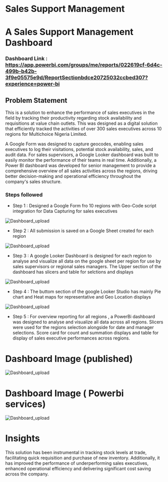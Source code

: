 
# Sales Support Management

# A Sales Support Management Dashboard

### Dashboard Link : https://app.powerbi.com/groups/me/reports/022619cf-6d4c-499b-b42b-3f9e05575e9d/ReportSectionbdce20725032ccbed307?experience=power-bi

## Problem Statement

This is a solution to enhance the performance of sales executives in the field by tracking their productivity regarding stock availability and requisitions at  value chain outlets. This was designed as a digital solution that efficiently tracked the activities of over 300 sales executives across 10 regions for Multichoice Nigeria Limited.

A Google Form was designed to capture geocodes, enabling sales executives to log their visitations, potential stock availability, sales, and audit data. For sales supervisors, a Google Looker dashboard was built to easily monitor the performance of their teams in real time. Additionally, a Power BI dashboard was developed for senior management to provide a comprehensive overview of all sales activities across the regions, driving better decision-making and operational efficiency throughout the company's sales structure.


### Steps followed 

- Step 1 : Designed a Google Form fro 10 regions with Geo-Code script integration for Data Capturing for sales executives

![Dashboard_upload](https://github.com/user-attachments/assets/3d549de9-fb69-43e8-aac6-ebe9ce7ea584)


- Step 2 : All submission is saved on a Google Sheet created for each region

![Dashboard_upload](https://github.com/user-attachments/assets/85d44c4c-7c4b-4088-85e9-26d3e5f6f39f)

- Step 3 : A google Looker Dashboard is designed for each region to analyse and visualize all data on the google sheet per region for use by sales supervisors or regional sales managers. The Upper section of the dashboard has slicers and table for selctions and displays

![Dashboard_upload](https://github.com/user-attachments/assets/33a29f2e-00e4-40ad-9c66-01095201c3e4)

- Step 4 : The buttom section of the google Looker Studio has mainly Pie chart and Heat maps for representative and Geo Location displays 

![Dashboard_upload](https://github.com/user-attachments/assets/b90bba63-3b00-465e-816c-f8b03c2b2b7f)

- Step 5 : For overview reporting for all regions , a PowerBi dashboard was designed to analyse and visualize all data across all regions. Slicers were used for the regions selection alongside for date and manager selections. Score card for count and summation displays and table for display of sales executive performances across regions.



 
 # Dashboard Image (published)

 
![Dashboard_upload](https://github.com/user-attachments/assets/acf25978-25cc-487d-9d9c-851da00c29cb)


# Dashboard Image ( Powerbi services)

 
![Dashboard_upload](https://github.com/user-attachments/assets/a93d8213-f004-46df-bb0c-553beeed7840)

# Insights

This solution has been instrumental in tracking stock levels at trade, facilitating quick requisition and purchase of new inventory. Additionally, it has improved the performance of underperforming sales executives, enhanced operational efficiency and delivering significant cost saving across the company.


 
         




